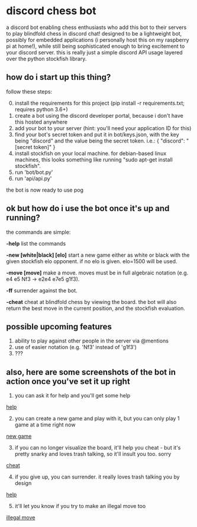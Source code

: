 # discord chess bot
a discord bot enabling chess enthusiasts who add this bot to their servers to play blindfold chess in discord chat! designed to be a lightweight bot, possibly for embedded applications (i personally host this on my raspberry pi at home!), while still being sophisticated enough to bring excitement to your discord server. this is really just a simple discord API usage layered over the python stockfish library.

## how do i start up this thing?
follow these steps:

0. install the requirements for this project (pip install -r requirements.txt; requires python 3.6+)
1. create a bot using the discord developer portal, because i don't have this hosted anywhere
2. add your bot to your server (hint: you'll need your application ID for this)
3. find your bot's secret token and put it in bot/keys.json, with the key being "discord" and the value being the secret token. i.e.:
{
    "discord": "[secret token]"
}
4. install stockfish on your local machine. for debian-based linux machines, this looks something like running "sudo apt-get install stockfish".
5. run 'bot/bot.py'
6. run 'api/api.py'

the bot is now ready to use pog

## ok but how do i use the bot once it's up and running?
the commands are simple:

**-help**   list the commands

**-new [white|black] [elo]**  start a new game either as white or black with the given stockfish elo opponent. if no elo is given. elo=1500 will be used.

**-move [move]**    make a move. moves must be in full algebraic notation (e.g. e4 e5 Nf3 -> e2e4 e7e5 g1f3).

**-ff** surrender against the bot.

**-cheat**  cheat at blindfold chess by viewing the board. the bot will also return the best move in the current position, and the stockfish evaluation.


## possible upcoming features
1. ability to play against other people in the server via @mentions
2. use of easier notation (e.g. 'Nf3' instead of 'g1f3')
3. ???

## also, here are some screenshots of the bot in action once you've set it up right

1. you can ask it for help and you'll get some help

[help](https://github.com/Derposoft/discord-chess-bot/blob/main/images/1-help.png?raw=true)

2. you can create a new game and play with it, but you can only play 1 game at a time right now

[new game](https://github.com/Derposoft/discord-chess-bot/blob/main/images/2-new_game.png)

3. if you can no longer visualize the board, it'll help you cheat - but it's pretty snarky and loves trash talking, so it'll insult you too. sorry

[cheat](https://github.com/Derposoft/discord-chess-bot/blob/main/images/3-cheat.png)

4. if you give up, you can surrender. it really loves trash talking you by design

[help](https://github.com/Derposoft/discord-chess-bot/blob/main/images/4-ff.png)

5. it'll let you know if you try to make an illegal move too

[illegal move](https://github.com/Derposoft/discord-chess-bot/blob/main/images/5-illegal_move.png)

